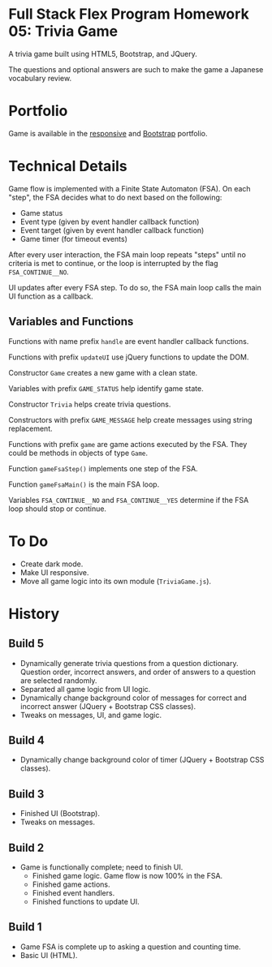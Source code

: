 # Full Stack Flex Program Homework 05: Trivia Game

A trivia game built using HTML5, Bootstrap, and JQuery.

The questions and optional answers are such to make the game a Japanese
vocabulary review.


# Portfolio

Game is available in the
[responsive](https://jabeldmc.github.io/fsfp-homework-2-responsive-portfolio/portfolio.html)
and
[Bootstrap](https://jabeldmc.github.io/fsfp-homework-2-bootstrap-portfolio/portfolio.html)
portfolio.


# Technical Details

Game flow is implemented with a Finite State Automaton (FSA). On each "step",
the FSA decides what to do next based on the following:

* Game status
* Event type (given by event handler callback function)
* Event target (given by event handler callback function)
* Game timer (for timeout events)

After every user interaction, the FSA main loop repeats "steps" until no
criteria is met to continue, or the loop is interrupted by the flag
`FSA_CONTINUE__NO`.

UI updates after every FSA step. To do so, the FSA main loop calls the main UI
function as a callback.


## Variables and Functions

Functions with name prefix `handle` are event handler callback functions.

Functions with prefix `updateUI` use jQuery functions to update the DOM.

Constructor `Game` creates a new game with a clean state.

Variables with prefix `GAME_STATUS` help identify game state.

Constructor `Trivia` helps create trivia questions.

Constructors with prefix `GAME_MESSAGE` help create messages using
string replacement.

Functions with prefix `game` are game actions executed by the FSA. They could be
methods in objects of type `Game`.

Function `gameFsaStep()` implements one step of the FSA.

Function `gameFsaMain()` is the main FSA loop.

Variables `FSA_CONTINUE__NO` and `FSA_CONTINUE__YES` determine if the FSA loop
should stop or continue.


# To Do

* Create dark mode.
* Make UI responsive.
* Move all game logic into its own module (`TriviaGame.js`).


# History


## Build 5

* Dynamically generate trivia questions from a question dictionary. Question
  order, incorrect answers, and order of answers to a question are selected
  randomly.
* Separated all game logic from UI logic.
* Dynamically change background color of messages for correct and incorrect
  answer (JQuery + Bootstrap CSS classes).
* Tweaks on messages, UI, and game logic.


## Build 4

* Dynamically change background color of timer (JQuery + Bootstrap CSS classes).


## Build 3

* Finished UI (Bootstrap).
* Tweaks on messages.


## Build 2

* Game is functionally complete; need to finish UI.
    * Finished game logic. Game flow is now 100% in the FSA.
    * Finished game actions.
    * Finished event handlers.
    * Finished functions to update UI.


## Build 1

* Game FSA is complete up to asking a question and counting time.
* Basic UI (HTML).
